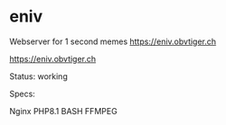# eniv
Webserver for 1 second memes https://eniv.obvtiger.ch

https://eniv.obvtiger.ch

Status:
working



Specs:

Nginx 
PHP8.1 
BASH 
FFMPEG
